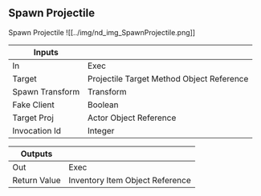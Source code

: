 ## Spawn Projectile
Spawn Projectile
![[../img/nd_img_SpawnProjectile.png]]

|Inputs||
|--|--|
| In | Exec |
| Target | Projectile Target Method Object Reference |
| Spawn Transform | Transform |
| Fake Client | Boolean |
| Target Proj | Actor Object Reference |
| Invocation Id | Integer |

|Outputs||
|--|--|
| Out | Exec |
| Return Value | Inventory Item Object Reference |
